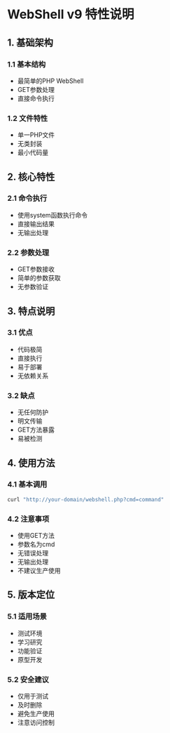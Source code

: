 # WebShell v9 特性说明

## 1. 基础架构

### 1.1 基本结构
- 最简单的PHP WebShell
- GET参数处理
- 直接命令执行

### 1.2 文件特性
- 单一PHP文件
- 无类封装
- 最小代码量

## 2. 核心特性

### 2.1 命令执行
- 使用system函数执行命令
- 直接输出结果
- 无输出处理

### 2.2 参数处理
- GET参数接收
- 简单的参数获取
- 无参数验证

## 3. 特点说明

### 3.1 优点
- 代码极简
- 直接执行
- 易于部署
- 无依赖关系

### 3.2 缺点
- 无任何防护
- 明文传输
- GET方法暴露
- 易被检测

## 4. 使用方法

### 4.1 基本调用
```bash
curl "http://your-domain/webshell.php?cmd=command"
```

### 4.2 注意事项
- 使用GET方法
- 参数名为cmd
- 无错误处理
- 无输出处理
- 不建议生产使用

## 5. 版本定位

### 5.1 适用场景
- 测试环境
- 学习研究
- 功能验证
- 原型开发

### 5.2 安全建议
- 仅用于测试
- 及时删除
- 避免生产使用
- 注意访问控制 